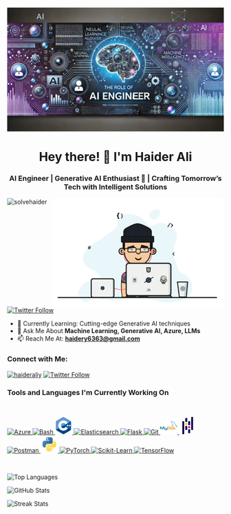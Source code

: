 ![MasterHead](https://github.com/Solvehaider/Solvehaider/blob/main/banner%20(2).jpg)

<h1 align="center">Hey there! 👋 I'm Haider Ali</h1> 
<h3 align="center">AI Engineer | Generative AI Enthusiast 🚀 | Crafting Tomorrow’s Tech with Intelligent Solutions</h3> 
<img align="right" alt="Coding" width="400" src="https://github.com/Solvehaider/Solvehaider/blob/main/coding.gif"> 
<p align="left"> <img src="https://komarev.com/ghpvc/?username=solvehaider&label=Profile%20views&color=0e75b6&style=flat" alt="solvehaider" /> </p> 
<p align="left"> <a href="https://twitter.com/solvehaider" target="blank"><img src="https://img.shields.io/twitter/follow/solvehaider?logo=twitter&style=for-the-badge" alt="Twitter Follow" /></a> </p>

- 🌱 Currently Learning: Cutting-edge Generative AI techniques
- 💬 Ask Me About **Machine Learning, Generative AI, Azure, LLMs**
- 📫 Reach Me At: **haidery6363@gmail.com**

<h3 align="left">Connect with Me:</h3>
<p align="left"> <a href="https://linkedin.com/in/haideraliy" target="blank"><img align="center" src="https://raw.githubusercontent.com/rahuldkjain/github-profile-readme-generator/master/src/images/icons/Social/linked-in-alt.svg" alt="haideraliy" height="30" width="40" /></a> <a href="https://twitter.com/solvehaider" target="blank"><img align="center" src="https://img.shields.io/twitter/follow/solvehaider?logo=twitter&style=for-the-badge" alt="Twitter Follow" height="30" width="40" /></a> </p> 

<h3 align="left">Tools and Languages I'm Currently Working On</h3> 
<br>
<p align="left"> <a href="https://azure.microsoft.com/en-in/" target="_blank" rel="noreferrer"> <img src="https://www.vectorlogo.zone/logos/microsoft_azure/microsoft_azure-icon.svg" alt="Azure" width="40" height="40"/> </a> <a href="https://www.gnu.org/software/bash/" target="_blank" rel="noreferrer"> <img src="https://www.vectorlogo.zone/logos/gnu_bash/gnu_bash-icon.svg" alt="Bash" width="40" height="40"/> </a> <a href="https://www.w3schools.com/cpp/" target="_blank" rel="noreferrer"> <img src="https://raw.githubusercontent.com/devicons/devicon/master/icons/cplusplus/cplusplus-original.svg" alt="C++" width="40" height="40"/> </a> <a href="https://www.elastic.co" target="_blank" rel="noreferrer"> <img src="https://www.vectorlogo.zone/logos/elastic/elastic-icon.svg" alt="Elasticsearch" width="40" height="40"/> </a> <a href="https://flask.palletsprojects.com/" target="_blank" rel="noreferrer"> <img src="https://www.vectorlogo.zone/logos/pocoo_flask/pocoo_flask-icon.svg" alt="Flask" width="40" height="40"/> </a> <a href="https://git-scm.com/" target="_blank" rel="noreferrer"> <img src="https://www.vectorlogo.zone/logos/git-scm/git-scm-icon.svg" alt="Git" width="40" height="40"/> </a> <a href="https://www.mysql.com/" target="_blank" rel="noreferrer"> <img src="https://raw.githubusercontent.com/devicons/devicon/master/icons/mysql/mysql-original-wordmark.svg" alt="MySQL" width="40" height="40"/> </a> <a href="https://pandas.pydata.org/" target="_blank" rel="noreferrer"> <img src="https://raw.githubusercontent.com/devicons/devicon/2ae2a900d2f041da66e950e4d48052658d850630/icons/pandas/pandas-original.svg" alt="Pandas" width="40" height="40"/> </a> <a href="https://postman.com" target="_blank" rel="noreferrer"> <img src="https://www.vectorlogo.zone/logos/getpostman/getpostman-icon.svg" alt="Postman" width="40" height="40"/> </a> <a href="https://www.python.org" target="_blank" rel="noreferrer"> <img src="https://raw.githubusercontent.com/devicons/devicon/master/icons/python/python-original.svg" alt="Python" width="40" height="40"/> </a> <a href="https://pytorch.org/" target="_blank" rel="noreferrer"> <img src="https://www.vectorlogo.zone/logos/pytorch/pytorch-icon.svg" alt="PyTorch" width="40" height="40"/> </a> <a href="https://scikit-learn.org/" target="_blank" rel="noreferrer"> <img src="https://upload.wikimedia.org/wikipedia/commons/0/05/Scikit_learn_logo_small.svg" alt="Scikit-Learn" width="40" height="40"/> </a> <a href="https://www.tensorflow.org" target="_blank" rel="noreferrer"> <img src="https://www.vectorlogo.zone/logos/tensorflow/tensorflow-icon.svg" alt="TensorFlow" width="40" height="40"/> </a> </p> 
<br>
<p align="left"> <img src="https://github-readme-stats.vercel.app/api/top-langs?username=solvehaider&show_icons=true&locale=en&layout=compact" alt="Top Languages" /> </p> <p align="left"> <img src="https://github-readme-stats.vercel.app/api?username=solvehaider&show_icons=true&locale=en" alt="GitHub Stats" /> </p> <p align="left"> <img src="https://github-readme-streak-stats.herokuapp.com/?user=solvehaider&" alt="Streak Stats" /> </p>
